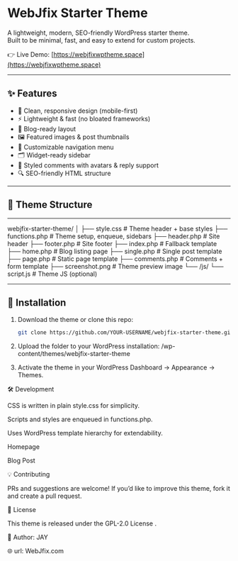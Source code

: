 # WebJfix Starter Theme

A lightweight, modern, SEO-friendly WordPress starter theme.  
Built to be minimal, fast, and easy to extend for custom projects.

👉 Live Demo: [https://webjfixwptheme.space](https://webjfixwptheme.space)

---

## ✨ Features
- 🎨 Clean, responsive design (mobile-first)
- ⚡ Lightweight & fast (no bloated frameworks)
- 📝 Blog-ready layout
- 🖼️ Featured images & post thumbnails
- 🧩 Customizable navigation menu
- 🗂️ Widget-ready sidebar
- 💬 Styled comments with avatars & reply support
- 🔍 SEO-friendly HTML structure

---

## 📂 Theme Structure


---

webjfix-starter-theme/
│
├── style.css # Theme header + base styles
├── functions.php # Theme setup, enqueue, sidebars
├── header.php # Site header
├── footer.php # Site footer
├── index.php # Fallback template
├── home.php # Blog listing page
├── single.php # Single post template
├── page.php # Static page template
├── comments.php # Comments + form template
├── screenshot.png # Theme preview image
└── /js/
└── script.js # Theme JS (optional)

---

## 🚀 Installation
1. Download the theme or clone this repo:
   ```bash
   git clone https://github.com/YOUR-USERNAME/webjfix-starter-theme.git

2. Upload the folder to your WordPress installation:
/wp-content/themes/webjfix-starter-theme

3. Activate the theme in your WordPress Dashboard → Appearance → Themes.

🛠️ Development

CSS is written in plain style.css for simplicity.

Scripts and styles are enqueued in functions.php.

Uses WordPress template hierarchy for extendability.


Homepage

Blog Post


💡 Contributing

PRs and suggestions are welcome! If you’d like to improve this theme, fork it and create a pull request.

📜 License

This theme is released under the GPL-2.0 License
.

👤 Author: JAY


🌐  url: WebJfix.com



